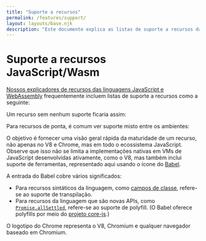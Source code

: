 ```yaml
---
title: "Suporte a recursos"
permalink: /features/support/
layout: layouts/base.njk
description: "Este documento explica as listas de suporte a recursos das linguagens JavaScript e WebAssembly usadas no site do V8."
---
```

# Suporte a recursos JavaScript/Wasm

[Nossos explicadores de recursos das linguagens JavaScript e WebAssembly](/features) frequentemente incluem listas de suporte a recursos como a seguinte:

<feature-support chrome="71"
                 firefox="65"
                 safari="12"
                 nodejs="12"
                 babel="yes"></feature-support>

Um recurso sem nenhum suporte ficaria assim:

<feature-support chrome="no"
                 firefox="no"
                 safari="no"
                 nodejs="no"
                 babel="no"></feature-support>

Para recursos de ponta, é comum ver suporte misto entre os ambientes:

<feature-support chrome="partial"
                 firefox="yes"
                 safari="yes"
                 nodejs="no"
                 babel="yes"></feature-support>

O objetivo é fornecer uma visão geral rápida da maturidade de um recurso, não apenas no V8 e Chrome, mas em todo o ecossistema JavaScript. Observe que isso não se limita a implementações nativas em VMs de JavaScript desenvolvidas ativamente, como o V8, mas também inclui suporte de ferramentas, representado aqui usando o ícone do [Babel](https://babeljs.io/).

<!--truncate-->
A entrada do Babel cobre vários significados:

- Para recursos sintáticos da linguagem, como [campos de classe](/features/class-fields), refere-se ao suporte de transpilação.
- Para recursos da linguagem que são novas APIs, como [`Promise.allSettled`](/features/promise-combinators#promise.allsettled), refere-se ao suporte de polyfill. (O Babel oferece polyfills por meio do [projeto core-js](https://github.com/zloirock/core-js).)

O logotipo do Chrome representa o V8, Chromium e qualquer navegador baseado em Chromium.

